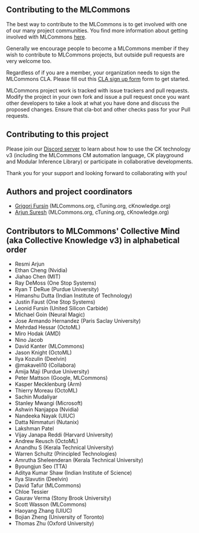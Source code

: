 ## Contributing to the MLCommons

The best way to contribute to the MLCommons is to get involved with one of our many project communities. 
You find more information about getting involved with MLCommons [here](https://mlcommons.org/en/get-involved/#getting-started). 

Generally we encourage people to become a MLCommons member if they wish to contribute to MLCommons projects, 
but outside pull requests are very welcome too.

Regardless of if you are a member, your organization needs to sign the MLCommons CLA. 
Please fill out this [CLA sign up form](https://forms.gle/Ew1KkBVpyeJDuRw67) form to get started.

MLCommons project work is tracked with issue trackers and pull requests. 
Modify the project in your own fork and issue a pull request once you want other developers 
to take a look at what you have done and discuss the proposed changes. 
Ensure that cla-bot and other checks pass for your Pull requests.

## Contributing to this project

Please join our [Discord server](https://discord.gg/JjWNWXKxwT)
to learn about how to use the CK technology v3 (including the MLCommons CM automation language, CK playground
and Modular Inference Library) or participate in collaborative developments.

Thank you for your support and looking forward to collaborating with you!

## Authors and project coordinators

* [Grigori Fursin](https://cKnowledge.org/gfursin) (MLCommons.org, cTuning.org, cKnowledge.org)
* [Arjun Suresh](https://www.linkedin.com/in/arjunsuresh) (MLCommons.org, cTuning.org, cKnowledge.org)

## Contributors to MLCommons' Collective Mind (aka Collective Knowledge v3) in alphabetical order

* Resmi Arjun
* Ethan Cheng (Nvidia)
* Jiahao Chen (MIT)
* Ray DeMoss (One Stop Systems)
* Ryan T DeRue (Purdue University)
* Himanshu Dutta (Indian Institute of Technology)
* Justin Faust (One Stop Systems)
* Leonid Fursin (United Silicon Carbide)
* Michael Goin (Neural Magic)
* Jose Armando Hernandez (Paris Saclay University)
* Mehrdad Hessar (OctoML)
* Miro Hodak (AMD)
* Nino Jacob
* David Kanter (MLCommons)
* Jason Knight (OctoML)
* Ilya Kozulin (Deelvin)
* @makaveli10 (Collabora)
* Amija Maji (Purdue University)
* Peter Mattson (Google, MLCommons)
* Kasper Mecklenburg (Arm)
* Thierry Moreau (OctoML)
* Sachin Mudaliyar
* Stanley Mwangi (Microsoft)
* Ashwin Nanjappa (Nvidia)
* Nandeeka Nayak (UIUC)
* Datta Nimmaturi (Nutanix)
* Lakshman Patel
* Vijay Janapa Reddi (Harvard University)
* Andrew Reusch (OctoML)
* Anandhu S (Kerala Technical University)
* Warren Schultz (Principled Technologies)
* Amrutha Sheleenderan (Kerala Technical University)
* Byoungjun Seo (TTA)
* Aditya Kumar Shaw (Indian Institute of Science)
* Ilya Slavutin (Deelvin)
* David Tafur (MLCommons)
* Chloe Tessier
* Gaurav Verma (Stony Brook University)
* Scott Wasson (MLCommons)
* Haoyang Zhang  (UIUC)
* Bojian Zheng (University of Toronto)
* Thomas Zhu (Oxford University)
